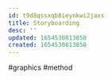 ```yaml
---
id: t9d8qssxqb8ieynkwi2jaxs
title: Storyboarding
desc: ''
updated: 1654530813858
created: 1654530813858
---
```

#graphics #method
